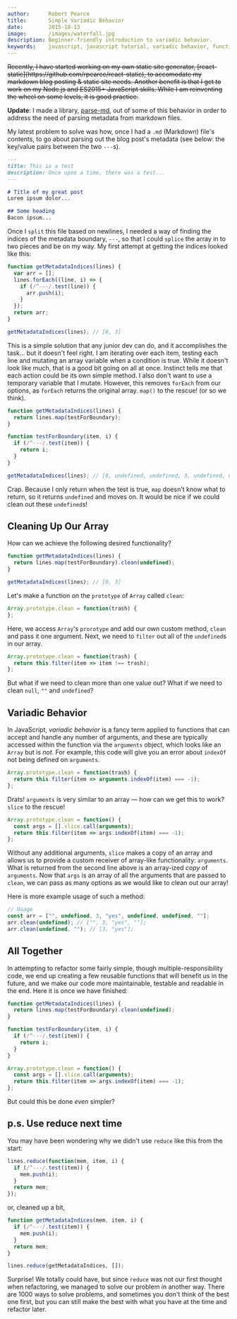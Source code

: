 ```yaml
---
author:      Robert Pearce
title:       Simple Variadic Behavior
date:        2015-10-13
image:       /images/waterfall.jpg
description: Beginner-friendly introduction to variadic behavior.
keywords:    javascript, javascript tutorial, variadic behavior, function arguments, function parameters
---
```


<p style="text-decoration:line-through;">Recently, I have started working on my own static site generator, [react-static](https://github.com/rpearce/react-static), to accomodate my markdown blog posting & static site needs. Another benefit is that I get to work on my Node.js and ES2015+ JavaScript skills. While I am reinventing the wheel on some levels, it is good practice.</p>

__Update__: I made a library, [parse-md](https://www.npmjs.com/package/parse-md), out of some of this behavior in order to address the need of parsing metadata from markdown files.

My latest problem to solve was how, once I had a `.md` (Markdown) file's contents, to go about parsing out the blog post's metadata (see below: the key/value pairs between the two `---`s).

```markdown
---
title: This is a test
description: Once upon a time, there was a test...
---

# Title of my great post
Lorem ipsum dolor...

## Some heading
Bacon ipsum...
```

Once I `split` this file based on newlines, I needed a way of finding the indices of the metadata boundary, `---`, so that I could `splice` the array in to two pieces and be on my way. My first attempt at getting the indices looked like this:

```js
function getMetadataIndices(lines) {
  var arr = [];
  lines.forEach((line, i) => {
    if (/^---/.test(line)) {
      arr.push(i);
    }
  });
  return arr;
}

getMetadataIndices(lines); // [0, 3]
```

This is a simple solution that any junior dev can do, and it accomplishes the task... but it doesn't feel right. I am iterating over each item, testing each line and mutating an array variable when a condition is true. While it doesn't look like much, that is a good bit going on all at once. Instinct tells me that each action could be its own simple method. I also don't want to use a temporary variable that I mutate. However, this removes `forEach` from our options, as `forEach` returns the original array. `map()` to the rescue! (or so we think).

```js
function getMetadataIndices(lines) {
  return lines.map(testForBoundary);
}

function testForBoundary(item, i) {
  if (/^---/.test(item)) {
    return i;
  }
}

getMetadataIndices(lines); // [0, undefined, undefined, 3, undefined, undefined, undefined, undefined, undefined, undefined]
```

Crap. Because I only return when the test is true, `map` doesn't know what to return, so it returns `undefined` and moves on. It would be nice if we could clean out these `undefined`s!

## Cleaning Up Our Array
How can we achieve the following desired functionality?

```js
function getMetadataIndices(lines) {
  return lines.map(testForBoundary).clean(undefined);
}

getMetadataIndices(lines); // [0, 3]
```

Let's make a function on the `prototype` of `Array` called `clean`:

```js
Array.prototype.clean = function(trash) {
};
```

Here, we access `Array`'s `prorotype` and add our own custom method, `clean` and pass it one argument. Next, we need to `filter` out all of the `undefined`s in our array.

```js
Array.prototype.clean = function(trash) {
  return this.filter(item => item !== trash);
};
```

But what if we need to clean more than one value out? What if we need to clean `null`, `""` and `undefined`?

## Variadic Behavior
In JavaScript, _variadic behavior_ is a fancy term applied to functions that can accept and handle any number of arguments, and these are typically accessed within the function via the `arguments` object, which looks like an `Array` but is _not_. For example, this code will give you an error about `indexOf` not being defined on `arguments`.

```js
Array.prototype.clean = function(trash) {
  return this.filter(item => arguments.indexOf(item) === -1);
};
```

Drats! `arguments` is very similar to an array &mdash; how can we get this to work? `slice` to the rescue!

```js
Array.prototype.clean = function() {
  const args = [].slice.call(arguments);
  return this.filter(item => args.indexOf(item) === -1);
};
```

Without any additional arguments, `slice` makes a copy of an array and allows us to provide a custom receiver of array-like functionality: `arguments`. What is returned from the second line above is an array-ized _copy_ of `arguments`. Now that `args` is an array of all the arguments that are passed to `clean`, we can pass as many options as we would like to clean out our array!

Here is more example usage of such a method:

```js
// Usage
const arr = ["", undefined, 3, "yes", undefined, undefined, ""];
arr.clean(undefined); // ["", 3, "yes", ""];
arr.clean(undefined, ""); // [3, "yes"];
```

## All Together
In attempting to refactor some fairly simple, though multiple-responsibility code, we end up creating a few reusable functions that will benefit us in the future, and we make our code more maintainable, testable and readable in the end. Here it is once we have finished:

```js
function getMetadataIndices(lines) {
  return lines.map(testForBoundary).clean(undefined);
}

function testForBoundary(item, i) {
  if (/^---/.test(item)) {
    return i;
  }
}

Array.prototype.clean = function() {
  const args = [].slice.call(arguments);
  return this.filter(item => args.indexOf(item) === -1);
};
```

But could this be done _even_ simpler?

## p.s. Use reduce next time
You may have been wondering why we didn't use `reduce` like this from the start:

```js
lines.reduce(function(mem, item, i) {
  if (/^---/.test(item)) {
    mem.push(i);
  }
  return mem;
});
```

or, cleaned up a bit,

```js
function getMetadataIndices(mem, item, i) {
  if (/^---/.test(item)) {
    mem.push(i);
  }
  return mem;
}

lines.reduce(getMetadataIndices, []);
```

Surprise! We totally could have, but since `reduce` was not our first thought when refactoring, we managed to solve our problem in another way. There are 1000 ways to solve problems, and sometimes you don't think of the best one first, but you can still make the best with what you have at the time and refactor later.
